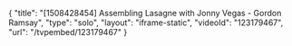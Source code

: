 {
    "title": "[1508428454] Assembling Lasagne with Jonny Vegas - Gordon Ramsay",
    "type": "solo",
    "layout": "iframe-static",
    "videoId": "123179467",
    "url": "\/tvpembed\/123179467"
}